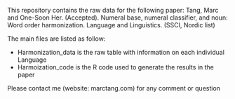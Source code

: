 This repository contains the raw data for the following paper: Tang, Marc and One-Soon Her. (Accepted). Numeral base, numeral classifier, and noun: Word order harmonization. Language and Linguistics. (SSCI, Nordic list)

The main files are listed as follow:
- Harmonization_data is the raw table with information on each individual Language
- Harmoization_code is the R code used to generate the results in the paper

Please contact me (website: marctang.com) for any comment or question
